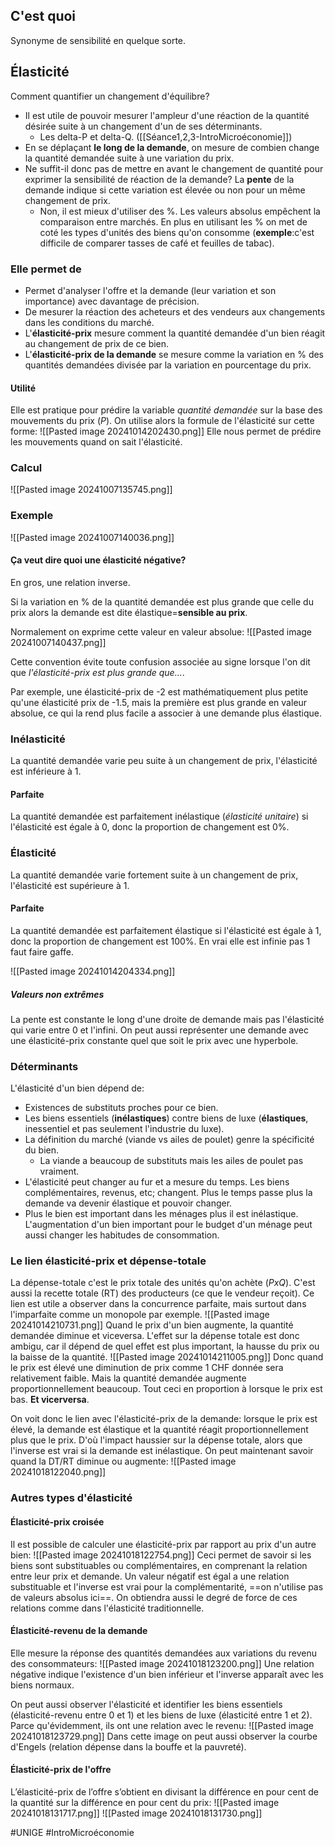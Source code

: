 ## C'est quoi
Synonyme de sensibilité en quelque sorte.
## Élasticité
Comment quantifier un changement d'équilibre?
- Il est utile de pouvoir mesurer l'ampleur d'une réaction de la quantité désirée suite à un changement d'un de ses déterminants.
	- Les delta-P et delta-Q. ([[Séance1,2,3-IntroMicroéconomie]])
- En se déplaçant **le long de la demande**, on mesure de combien change la quantité demandée suite à une variation du prix.
- Ne suffit-il donc pas de mettre en avant le changement de quantité pour exprimer la sensibilité de réaction de la demande? La **pente** de la demande indique si cette variation est élevée ou non pour un même changement de prix.
	- Non, il est mieux d'utiliser des %. Les valeurs absolus empêchent la comparaison entre marchés. En plus en utilisant les % on met de coté les types d'unités des biens qu'on consomme (**exemple**:c'est difficile de comparer tasses de café et feuilles de tabac).
### Elle permet de
- Permet d'analyser l'offre et la demande (leur variation et son importance) avec davantage de précision.
- De mesurer la réaction des acheteurs et des vendeurs aux changements dans les conditions du marché.
- L'**élasticité-prix** mesure comment la quantité demandée d'un bien réagit au changement de prix de ce bien.
- L'**élasticité-prix de la demande** se mesure comme la variation en % des quantités demandées divisée par la variation en pourcentage du prix.
#### Utilité
Elle est pratique pour prédire la variable *quantité demandée* sur la base des mouvements du prix (*P*). On utilise alors la formule de l'élasticité sur cette forme:
![[Pasted image 20241014202430.png]]
Elle nous permet de prédire les mouvements quand on sait l'élasticité.
### Calcul
![[Pasted image 20241007135745.png]]
### Exemple
![[Pasted image 20241007140036.png]]
#### Ça veut dire quoi une élasticité négative?
En gros, une relation inverse.

Si la variation en % de la quantité demandée est plus grande que celle du prix alors la demande est dite élastique=**sensible au prix**.

Normalement on exprime cette valeur en valeur absolue:
![[Pasted image 20241007140437.png]]

Cette convention évite toute confusion associée au signe lorsque l'on dit que *l'élasticité-prix est plus grande que...*.

Par exemple, une élasticité-prix de -2 est mathématiquement plus petite qu'une élasticité prix de -1.5, mais la première est plus grande en valeur absolue, ce qui la rend plus facile a associer à une demande plus élastique.
### Inélasticité
La quantité demandée varie peu suite à un changement de prix, l'élasticité est inférieure à 1.
#### Parfaite
La quantité demandée est parfaitement inélastique (*élasticité unitaire*) si l'élasticité est égale à 0, donc la proportion de changement est 0%.
### Élasticité
La quantité demandée varie fortement suite à un changement de prix, l'élasticité est supérieure à 1.
#### Parfaite
La quantité demandée est parfaitement élastique si l'élasticité est égale à 1, donc la proportion de changement est 100%. En vrai elle est infinie pas 1 faut faire gaffe.

![[Pasted image 20241014204334.png]]
##### Valeurs non extrêmes
La pente est constante le long d'une droite de demande mais pas l'élasticité qui varie entre 0 et l'infini. On peut aussi représenter une demande avec une élasticité-prix constante quel que soit le prix avec une hyperbole.
### Déterminants
L'élasticité d'un bien dépend de:
- Existences de substituts proches pour ce bien.
- Les biens essentiels (**inélastiques**) contre biens de luxe (**élastiques**, inessentiel et pas seulement l'industrie du luxe).
- La définition du marché (viande vs ailes de poulet) genre la spécificité du bien.
	- La viande a beaucoup de substituts mais les ailes de poulet pas vraiment.
- L'élasticité peut changer au fur et a mesure du temps. Les biens complémentaires, revenus, etc; changent. Plus le temps passe plus la demande va devenir élastique et pouvoir changer.
- Plus le bien est important dans les ménages plus il est inélastique. L'augmentation d'un bien important pour le budget d'un ménage peut aussi changer les habitudes de consommation.
### Le lien élasticité-prix et dépense-totale
La dépense-totale c'est le prix totale des unités qu'on achète (*PxQ*). C'est aussi la recette totale (RT) des producteurs (ce que le vendeur reçoit). Ce lien est utile a observer dans la concurrence parfaite, mais surtout dans l'imparfaite comme un monopole par exemple.
![[Pasted image 20241014210731.png]]
Quand le prix d'un bien augmente, la quantité demandée diminue et viceversa. L'effet sur la dépense totale est donc ambigu, car il dépend de quel effet est plus important, la hausse du prix ou la baisse de la quantité.
![[Pasted image 20241014211005.png]]
Donc quand le prix est élevé une diminution de prix comme 1 CHF donnée sera relativement faible. Mais la quantité demandée augmente proportionnellement beaucoup. Tout ceci en proportion à lorsque le prix est bas. **Et vicerversa**.

On voit donc le lien avec l'élasticité-prix de la demande: lorsque le prix est élevé, la demande est élastique et la quantité réagit proportionnellement plus que le prix. D'où l'impact haussier sur la dépense totale, alors que l'inverse est vrai si la demande est inélastique. On peut maintenant savoir quand la DT/RT diminue ou augmente:
![[Pasted image 20241018122040.png]]
### Autres types d'élasticité
#### Élasticité-prix croisée
Il est possible de calculer une élasticité-prix par rapport au prix d'un autre bien:
![[Pasted image 20241018122754.png]]
Ceci permet de savoir si les biens sont substituables ou complémentaires, en comprenant la relation entre leur prix et demande. Un valeur négatif est égal a une relation substituable et l'inverse est vrai pour la complémentarité, ==on n'utilise pas de valeurs absolus ici==. On obtiendra aussi le degré de force de ces relations comme dans l'élasticité traditionnelle.
#### Élasticité-revenu de la demande
Elle mesure la réponse des quantités demandées aux variations du revenu des consommateurs:
![[Pasted image 20241018123200.png]]
Une relation négative indique l'existence d'un bien inférieur et l'inverse apparaît avec les biens normaux.

On peut aussi observer l'élasticité et identifier les biens essentiels (élasticité-revenu entre 0 et 1) et les biens de luxe (élasticité entre 1 et 2). Parce qu'évidemment, ils ont une relation avec le revenu:
![[Pasted image 20241018123729.png]]
Dans cette image on peut aussi observer la courbe d'Engels (relation dépense dans la bouffe et la pauvreté).
#### Élasticité-prix de l'offre
L’élasticité-prix de l’offre s’obtient en divisant la différence en pour cent de la quantité sur la différence en pour cent du prix:
![[Pasted image 20241018131717.png]]
![[Pasted image 20241018131730.png]]

#UNIGE 
#IntroMicroéconomie 